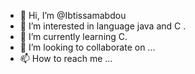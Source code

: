 - 👋 Hi, I’m @Ibtissamabdou
- 👀 I’m interested in language java and C .
- 🌱 I’m currently learning C.
- 💞️ I’m looking to collaborate on ...
- 📫 How to reach me ...

<!---
Ibtissamabdou/Ibtissamabdou is a ✨ special ✨ repository because its `README.md` (this file) appears on your GitHub profile.
You can click the Preview link to take a look at your changes.
--->

